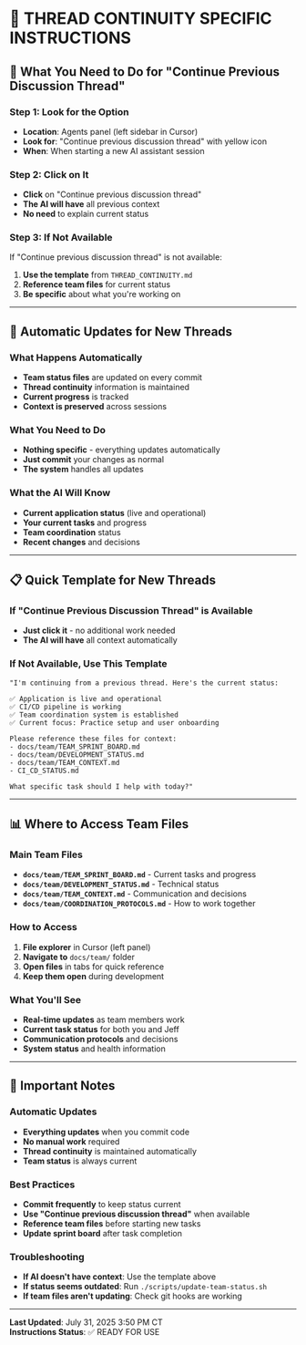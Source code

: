 # 🔄 **THREAD CONTINUITY SPECIFIC INSTRUCTIONS**

## **🎯 What You Need to Do for "Continue Previous Discussion Thread"**

### **Step 1: Look for the Option**
- **Location**: Agents panel (left sidebar in Cursor)
- **Look for**: "Continue previous discussion thread" with yellow icon
- **When**: When starting a new AI assistant session

### **Step 2: Click on It**
- **Click** on "Continue previous discussion thread"
- **The AI will have** all previous context
- **No need** to explain current status

### **Step 3: If Not Available**
If "Continue previous discussion thread" is not available:
1. **Use the template** from `THREAD_CONTINUITY.md`
2. **Reference team files** for current status
3. **Be specific** about what you're working on

---

## **🤖 Automatic Updates for New Threads**

### **What Happens Automatically**
- **Team status files** are updated on every commit
- **Thread continuity** information is maintained
- **Current progress** is tracked
- **Context is preserved** across sessions

### **What You Need to Do**
- **Nothing specific** - everything updates automatically
- **Just commit** your changes as normal
- **The system** handles all updates

### **What the AI Will Know**
- **Current application status** (live and operational)
- **Your current tasks** and progress
- **Team coordination** status
- **Recent changes** and decisions

---

## **📋 Quick Template for New Threads**

### **If "Continue Previous Discussion Thread" is Available**
- **Just click it** - no additional work needed
- **The AI will have** all context automatically

### **If Not Available, Use This Template**
```
"I'm continuing from a previous thread. Here's the current status:

✅ Application is live and operational
✅ CI/CD pipeline is working
✅ Team coordination system is established
✅ Current focus: Practice setup and user onboarding

Please reference these files for context:
- docs/team/TEAM_SPRINT_BOARD.md
- docs/team/DEVELOPMENT_STATUS.md
- docs/team/TEAM_CONTEXT.md
- CI_CD_STATUS.md

What specific task should I help with today?"
```

---

## **📊 Where to Access Team Files**

### **Main Team Files**
- **`docs/team/TEAM_SPRINT_BOARD.md`** - Current tasks and progress
- **`docs/team/DEVELOPMENT_STATUS.md`** - Technical status
- **`docs/team/TEAM_CONTEXT.md`** - Communication and decisions
- **`docs/team/COORDINATION_PROTOCOLS.md`** - How to work together

### **How to Access**
1. **File explorer** in Cursor (left panel)
2. **Navigate to** `docs/team/` folder
3. **Open files** in tabs for quick reference
4. **Keep them open** during development

### **What You'll See**
- **Real-time updates** as team members work
- **Current task status** for both you and Jeff
- **Communication protocols** and decisions
- **System status** and health information

---

## **🚨 Important Notes**

### **Automatic Updates**
- **Everything updates** when you commit code
- **No manual work** required
- **Thread continuity** is maintained automatically
- **Team status** is always current

### **Best Practices**
- **Commit frequently** to keep status current
- **Use "Continue previous discussion thread"** when available
- **Reference team files** before starting new tasks
- **Update sprint board** after task completion

### **Troubleshooting**
- **If AI doesn't have context**: Use the template above
- **If status seems outdated**: Run `./scripts/update-team-status.sh`
- **If team files aren't updating**: Check git hooks are working

---

**Last Updated**: July 31, 2025 3:50 PM CT  
**Instructions Status**: ✅ READY FOR USE
